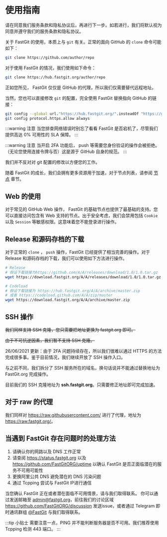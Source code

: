 # 使用指南

请在同意我们服务条款和隐私协议后，再进行下一步。如若进行，我们将默认视为同意并遵守我们的服务条款和隐私协议。

关于 FastGit 的使用，本质上与 `git` 有关。正常的面向 GitHub 的 `clone` 命令可能如下：

```bash
git clone https://github.com/author/repo
```

对于使用 FastGit 的情况，我们使用如下命令：

```bash
git clone https://hub.fastgit.org/author/repo
```

正如您所见， FastGit 仅仅是 GitHub 的代理，所以我们仅需要替代远程地址。

当然，您也可以直接修改 `git` 的配置，完全使用 FastGit 替换指向 GitHub 的链接：

```bash
git config --global url."https://hub.fastgit.org/".insteadOf "https://github.com/"
git config protocol.https.allow always
```

:::warning 注意
当您排查网络错误时别忘了看看 FastGit 是否宕机了，尽管我们提供高达 0% 可用性的 SLA 保障。
:::

:::warning 注意
当开启 2FA 功能后， push 等需要您身份验证的操作会被拒绝。（无论您使用连接令牌与否）这是源于 GitHub 自身的规范。
:::

我们并不反对对 git 配置的修改以方便您的工作。

随着 FastGit 的成长，我们会拥有更多资源用于加速，对于节点列表，请参阅 [节点](../zh-cn/node.html) 章节。

## Web 的使用

对于常见的 GitHub Web 操作， FastGit 的基础节点也提供了最基础的支持。您可以直接访问包含有 Web 支持的节点。出于安全考虑，我们会禁用包括 `Cookie` 以及 `Session` 等敏感权限。这意味着您不能登录进行操作。

## Release 和源码存档的下载

对于正常的 `clone` ， `push` 操作，FastGit 已经提供了相当完善的操作。对于 Release 和源码存档的下载，我们可以使用如下方法进行操作。

```bash
# Release
# 假设下载链接为https://github.com/A/A/releases/download/1.0/1.0.tar.gz
wget https://download.fastgit.org/A/A/releases/download/1.0/1.0.tar.gz

# Codeload
# 假设下载链接为 https://hub.fastgit.org/A/A/archive/master.zip
# 或者 https://codeload.github.com/A/A/zip/master
wget https://download.fastgit.org/A/A/archive/master.zip
```

## SSH 操作

~~我们同样支持 SSH 克隆，您只需要把地址更换为 fastgit.org 即可。~~

~~由于不可抗逆因素，我们暂不支持 SSH 克隆。~~

26/06/2021 更新：由于 2FA 问题持续存在，所以我们很难以通过 HTTPS 的方法完成很多事。鉴于目前情况，我们继续开放了 SSH 操作入口。

与之前不同，我们拆分了 SSH 服务所在的域名，换句话说并不能通过替换地址为 FastGit.org 完成操作。

目前我们的 SSH 克隆地址为 **ssh.fastgit.org**。只需要修正地址即可完成加速。

## 对于 raw 的代理

我们同样对 <https://raw.githubusercontent.com/> 进行了代理，地址为 <https://raw.fastgit.org/>。

## 当遇到 FastGit 存在问题时的处理方法

1. 请确认你的网路以及 DNS 工作正常
2. 请查阅 <https://status.fastgit.org> 以及 <https://github.com/FastGitORG/uptime> 以确认 FastGit 是否正面临潜在的服务不可用可能性
3. 更换阿里公共 DNS 避免潜在的 DNS 污染问题
4. 通过 Tcpping 尝试与 FastGit IP进行通信

当您确认 FastGit 正在或者潜在面临不可用情景，请与我们取得联系。
你可以通过发送邮箱至 [admin@fastgit.org](mailto:admin@fastgit.org)，前往我们的讨论区域 <https://github.com/FastGitORG/discussion> 发送issue，或者通过 Telegram 即时通讯群组 [@FastGit](https://t.me/fastgit) 与我们取得联系。

:::tip 小贴士
需要注意一点，PING 并不能判断服务器是否不可用。我们推荐使用 Tcpping 检测 443 端口。
:::
